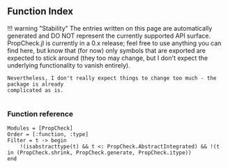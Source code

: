 ## Function Index

!!! warning "Stability"
    The entries written on this page are automatically generated and DO NOT represent
    the currently supported API surface. PropCheck.jl is currently in a 0.x release;
    feel free to use anything you can find here, but know that (for now) only
    symbols that are exported are expected to stick around (they too may change, but I
    don't expect the underlying functionality to vanish entirely).

    Nevertheless, I don't really expect things to change too much - the package is already
    complicated as is.

```@index
```

### Function reference

```@autodocs
Modules = [PropCheck]
Order = [:function, :type]
Filter = t -> begin
    !(isabstracttype(t) && t <: PropCheck.AbstractIntegrated) && !(t in (PropCheck.shrink, PropCheck.generate, PropCheck.itype))
end
```
